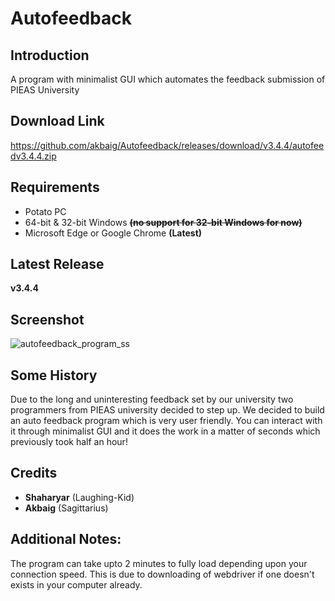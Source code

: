 # Autofeedback

## Introduction
A program with minimalist GUI which automates the feedback submission of PIEAS University

## Download Link
https://github.com/akbaig/Autofeedback/releases/download/v3.4.4/autofeedv3.4.4.zip

## Requirements

- Potato PC
- 64-bit & 32-bit Windows ~~**(no support for 32-bit Windows for now)**~~
- Microsoft Edge or Google Chrome **(Latest)**

## Latest Release
**v3.4.4**

## Screenshot
![autofeedback_program_ss](https://i.imgur.com/mg9P6v6.png)

## Some History
Due to the long and uninteresting feedback set by our university two programmers from PIEAS university decided to step up. 
We decided to build an auto feedback program which is very user friendly. You can interact with it through minimalist GUI and 
it does the work in a matter of seconds which previously took half an hour!

## Credits

- **Shaharyar** (Laughing-Kid)
- **Akbaig** (Sagittarius)

## Additional Notes:

The program can take upto 2 minutes to fully load depending upon your connection speed. 
This is due to downloading of webdriver if one doesn't exists in your computer already.  
